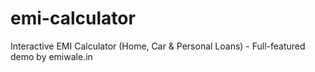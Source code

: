 # emi-calculator
Interactive EMI Calculator (Home, Car &amp; Personal Loans) - Full-featured demo by emiwale.in
